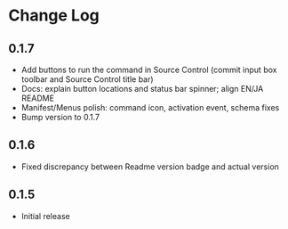 # Change Log

## 0.1.7

- Add buttons to run the command in Source Control (commit input box toolbar and Source Control title bar)
- Docs: explain button locations and status bar spinner; align EN/JA README
- Manifest/Menus polish: command icon, activation event, schema fixes
- Bump version to 0.1.7

## 0.1.6

- Fixed discrepancy between Readme version badge and actual version

## 0.1.5

- Initial release
